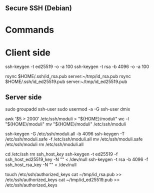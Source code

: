 Secure SSH (Debian)
---

# Commands

# Client side

ssh-keygen -t ed25519 -o -a 100
ssh-keygen -t rsa -b 4096 -o -a 100

rsync $HOME/.ssh/id_rsa.pub server:~/tmp/id_rsa.pub
rsync $HOME/.ssh/id_ed25519.pub server:~/tmp/id_ed25519.pub

## Server side

sudo groupadd ssh-user
sudo usermod -a -G ssh-user dmix

awk '$5 > 2000' /etc/ssh/moduli > "${HOME}/moduli"
wc -l "${HOME}/moduli"
mv "${HOME}/moduli" /etc/ssh/moduli

ssh-keygen -G /etc/ssh/moduli.all -b 4096
ssh-keygen -T /etc/ssh/moduli.safe -f /etc/ssh/moduli.all
mv /etc/ssh/moduli.safe /etc/ssh/moduli
rm /etc/ssh/moduli.all

cd /etc/ssh
rm ssh_host_*key*
ssh-keygen -t ed25519 -f ssh_host_ed25519_key -N "" < /dev/null
ssh-keygen -t rsa -b 4096 -f ssh_host_rsa_key -N "" < /dev/null

touch /etc/ssh/authorized_keys
cat ~/tmp/id_rsa.pub >> /etc/ssh/authorized_keys
cat ~/tmp/id_ed25519.pub >> /etc/ssh/authorized_keys
